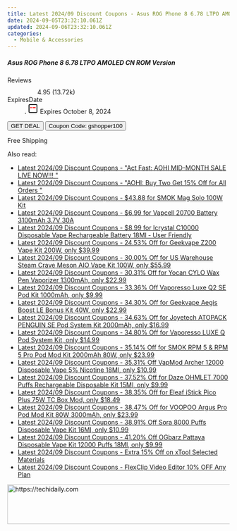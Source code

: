 ```yaml
---
title: Latest 2024/09 Discount Coupons - Asus ROG Phone 8 6.78 LTPO AMOLED CN ROM Version
date: 2024-09-05T23:32:10.061Z
updated: 2024-09-06T23:32:10.061Z
categories:
  - Mobile & Accessories
---
```



<div class="max-w-4xl mx-auto grid grid-cols-1 lg:max-w-5xl lg:gap-x-20 lg:grid-cols-2">
  <div class="relative p-3 col-start-1 row-start-1 flex flex-col-reverse rounded-lg bg-gradient-to-t from-black/75 via-black/0 sm:bg-none sm:row-start-2 sm:p-0 lg:row-start-1">
    <h5 class="mt-1 text-lg font-semibold text-white sm:text-slate-900 md:text-2xl dark:sm:text-white">Asus ROG Phone 8 6.78 LTPO AMOLED CN ROM Version</h5>
  </div>
  
  <div class="col-start-1 col-end-3 row-start-1 grid gap-4 sm:mb-6 sm:grid-cols-4 lg:col-start-2 lg:row-span-6 lg:row-end-6 lg:mb-0 lg:gap-6">
    
  </div>
  <dl class="row-start-2 mt-4 flex items-center text-xs font-medium sm:row-start-3 sm:mt-1 md:mt-2.5 lg:row-start-2">
    <dt class="sr-only">Reviews</dt>
    <dd class="flex items-center text-indigo-600 dark:text-indigo-400">
      <svg width="24" height="24" fill="none" aria-hidden="true" class="mr-1 stroke-current dark:stroke-indigo-500">
        <path d="m12 5 2 5h5l-4 4 2.103 5L12 16l-5.103 3L9 14l-4-4h5l2-5Z" stroke-width="2" stroke-linecap="round" stroke-linejoin="round" />
      </svg>
      <span>4.95 <span class="font-normal text-slate-400">(13.72k)</span></span>
    </dd>
    <dt class="sr-only">ExpiresDate</dt>
    <dd class="flex items-center">
      <svg width="2" height="2" aria-hidden="true" fill="currentColor" class="mx-3 text-slate-300">
        <circle cx="1" cy="1" r="1" />
      </svg>
      <svg width="24" height="24" viewBox="0 0 24 24" fill="none" stroke="currentColor" stroke-width="2">
        <rect x="3" y="3" width="18" height="18" rx="2" fill="#fff" />
        <path d="M6 10L18 10" stroke="red" stroke-width="2" fill="none" />
        <path d="M10 6L10 18" stroke="#fff" stroke-width="2" fill="none" />
      </svg>
      Expires October 8, 2024    </dd>
  </dl>
  <div class="col-start-1 row-start-3 mt-4 self-center sm:col-start-2 sm:row-span-2 sm:row-start-2 sm:mt-0 lg:col-start-1 lg:row-start-3 lg:row-end-4 lg:mt-6">
    <button type="button" onClick="javascript:window.open(decodeURIComponent('https%3A%2F%2Fwww.shareasale.com%2Fu.cfm%3Fd%3D1118023%26m%3D97331%26u%3D4338022'), '_blank');void(0);" class="rounded-lg bg-red-600 px-3 py-2 text-sm font-medium leading-6 text-white">GET DEAL</button>
    <button type="button" onClick="javascript:window.open(decodeURIComponent('https%3A%2F%2Fwww.shareasale.com%2Fu.cfm%3Fd%3D1118023%26m%3D97331%26u%3D4338022'), '_blank');void(0);" class="border-dashed border-2 border-indigo-600 bg-green-100 text-sm leading-6 font-medium py-2 px-3 rounded-lg">Coupon Code: gshopper100</button>
  </div>
  <p class="col-start-1 mt-4 text-sm leading-6 sm:col-span-2 lg:col-span-1 lg:row-start-4 lg:mt-6 dark:text-slate-400">
    Free Shipping 
  </p>
</div>
<span class="atpl-alsoreadstyle">Also read:</span>
<div><ul>
<li><a href="https://coupons.techidaily.com/coupon-1089764-share-127380-sale/"><u>Latest 2024/09 Discount Coupons - "Act Fast: AOHI MID-MONTH SALE LIVE NOW!!! "</u></a></li>
<li><a href="https://coupons.techidaily.com/coupon-1089766-share-127380-sale/"><u>Latest 2024/09 Discount Coupons - "AOHI: Buy Two Get 15% Off for All Orders "</u></a></li>
<li><a href="https://coupons.techidaily.com/coupon-1088932-share-59344-sale/"><u>Latest 2024/09 Discount Coupons - $43.88 for SMOK Mag Solo 100W Kit</u></a></li>
<li><a href="https://coupons.techidaily.com/coupon-1090557-share-90958-sale/"><u>Latest 2024/09 Discount Coupons - $6.99 for Vapcell 20700 Battery 3100mAh 3.7V 30A</u></a></li>
<li><a href="https://coupons.techidaily.com/coupon-1089895-share-90958-sale/"><u>Latest 2024/09 Discount Coupons - $8.99 for Icrystal C10000 Disposable Vape Rechargeable Battery 18Ml - User Friendly</u></a></li>
<li><a href="https://coupons.techidaily.com/coupon-1001005-share-90958-sale/"><u>Latest 2024/09 Discount Coupons - 24.53% Off for Geekvape Z200 Vape Kit 200W, only $39.99</u></a></li>
<li><a href="https://coupons.techidaily.com/coupon-988534-share-90958-sale/"><u>Latest 2024/09 Discount Coupons - 30.00% Off for US Warehouse Steam Crave Meson AIO Vape Kit 100W, only $55.99</u></a></li>
<li><a href="https://coupons.techidaily.com/coupon-1089817-share-90958-sale/"><u>Latest 2024/09 Discount Coupons - 30.31% Off for Yocan CYLO Wax Pen Vaporizer 1300mAh, only $22.99</u></a></li>
<li><a href="https://coupons.techidaily.com/coupon-1054855-share-90958-sale/"><u>Latest 2024/09 Discount Coupons - 33.36% Off Vaporesso Luxe Q2 SE Pod Kit 1000mAh, only $9.99</u></a></li>
<li><a href="https://coupons.techidaily.com/coupon-750895-share-90958-sale/"><u>Latest 2024/09 Discount Coupons - 34.30% Off for Geekvape Aegis Boost LE Bonus Kit 40W, only $22.99</u></a></li>
<li><a href="https://coupons.techidaily.com/coupon-672351-share-90958-sale/"><u>Latest 2024/09 Discount Coupons - 34.63% Off for Joyetech ATOPACK PENGUIN SE Pod System Kit 2000mAh, only $16.99</u></a></li>
<li><a href="https://coupons.techidaily.com/coupon-776002-share-90958-sale/"><u>Latest 2024/09 Discount Coupons - 34.80% Off for Vaporesso LUXE Q Pod System Kit, only $14.99</u></a></li>
<li><a href="https://coupons.techidaily.com/coupon-888883-share-90958-sale/"><u>Latest 2024/09 Discount Coupons - 35.14% Off for SMOK RPM 5 & RPM 5 Pro Pod Mod Kit 2000mAh 80W, only $23.99</u></a></li>
<li><a href="https://coupons.techidaily.com/coupon-1090525-share-90958-sale/"><u>Latest 2024/09 Discount Coupons - 35.31% Off VapMod Archer 12000 Disposable Vape 5% Nicotine 18Ml, only $10.99</u></a></li>
<li><a href="https://coupons.techidaily.com/coupon-949660-share-90958-sale/"><u>Latest 2024/09 Discount Coupons - 37.52% Off for Daze OHMLET 7000 Puffs Rechargeable Disposable Kit 15Ml, only $9.99</u></a></li>
<li><a href="https://coupons.techidaily.com/coupon-797832-share-90958-sale/"><u>Latest 2024/09 Discount Coupons - 38.35% Off for Eleaf iStick Pico Plus 75W TC Box Mod, only $18.49</u></a></li>
<li><a href="https://coupons.techidaily.com/coupon-724789-share-90958-sale/"><u>Latest 2024/09 Discount Coupons - 38.47% Off for VOOPOO Argus Pro Pod Mod Kit 80W 3000mAh, only $23.99</u></a></li>
<li><a href="https://coupons.techidaily.com/coupon-1030551-share-90958-sale/"><u>Latest 2024/09 Discount Coupons - 38.91% Off Sora 8000 Puffs Disposable Vape Kit 16Ml, only $10.99</u></a></li>
<li><a href="https://coupons.techidaily.com/coupon-1049652-share-90958-sale/"><u>Latest 2024/09 Discount Coupons - 41.20% Off OGbarz Pattaya Disposable Vape Kit 12000 Puffs 18Ml, only $9.99</u></a></li>
<li><a href="https://coupons.techidaily.com/coupon-1089468-share-106131-sale/"><u>Latest 2024/09 Discount Coupons - Extra 15% Off on xTool Selected Materials</u></a></li>
<li><a href="https://coupons.techidaily.com/coupon-874882-share-79751-sale/"><u>Latest 2024/09 Discount Coupons - FlexClip Video Editor 10% OFF Any Plan</u></a></li>
</ul></div>

<ins class="adsbygoogle"
      style="display:block"
      data-ad-client="ca-pub-7571918770474297"
      data-ad-slot="8358498916"
      data-ad-format="auto"
      data-full-width-responsive="true"></ins>
<!-- affiliate ads begin -->
<a href="https://ephamedtechinc.pxf.io/c/5597632/2137224/26400" target="_top" id="2137224">
  <img src="//a.impactradius-go.com/display-ad/26400-2137224" border="0" alt="https://techidaily.com" width="728" height="90"/>
</a>
<img height="0" width="0" src="https://ephamedtechinc.pxf.io/i/5597632/2137224/26400" style="position:absolute;visibility:hidden;" border="0" />
<!-- affiliate ads end -->